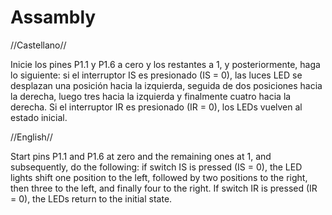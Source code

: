 # Assambly

//Castellano//

Inicie los pines P1.1 y P1.6 a cero y los restantes a 1, y posteriormente, haga lo siguiente: si el interruptor IS es presionado (IS = 0), las luces LED se desplazan una posición hacia la izquierda, seguida de dos posiciones hacia la derecha, luego tres hacia la izquierda y finalmente cuatro hacia la derecha. Si el interruptor IR es presionado (IR = 0), los LEDs vuelven al estado inicial.

//English//

Start pins P1.1 and P1.6 at zero and the remaining ones at 1, and subsequently, do the following: if switch IS is pressed (IS = 0), the LED lights shift one position to the left, followed by two positions to the right, then three to the left, and finally four to the right. If switch IR is pressed (IR = 0), the LEDs return to the initial state.
